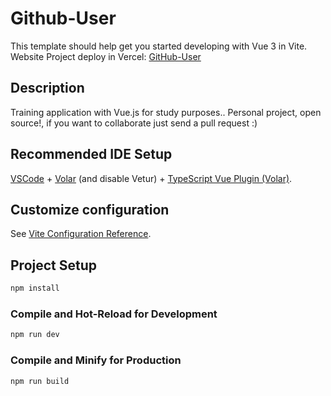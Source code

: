 # Github-User

This template should help get you started developing with Vue 3 in Vite. <br>
Website Project deploy in Vercel: [GitHub-User](https://github-user-tan-phi.vercel.app/)

## Description
Training application with Vue.js for study purposes..
Personal project, open source!, if you want to collaborate just send a pull request :)

## Recommended IDE Setup

[VSCode](https://code.visualstudio.com/) + [Volar](https://marketplace.visualstudio.com/items?itemName=Vue.volar) (and disable Vetur) + [TypeScript Vue Plugin (Volar)](https://marketplace.visualstudio.com/items?itemName=Vue.vscode-typescript-vue-plugin).

## Customize configuration

See [Vite Configuration Reference](https://vitejs.dev/config/).

## Project Setup

```sh
npm install
```

### Compile and Hot-Reload for Development

```sh
npm run dev
```

### Compile and Minify for Production

```sh
npm run build
```
